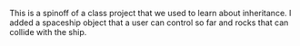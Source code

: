 This is a spinoff of a class project that we used to learn about inheritance.
I added a spaceship object that a user can control so far and rocks that can collide with the ship.
